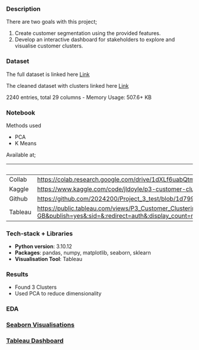 ### Description

There are two goals with this project;

1. Create customer segmentation using the provided features.
2. Develop an interactive dashboard for stakeholders to explore and visualise customer clusters.

### Dataset

The full dataset is linked here [Link](https://www.kaggle.com/datasets/rodsaldanha/arketing-campaign/data)

The cleaned dataset with clusters linked here [Link](https://github.com/2024200/P3_Customer_Clustering/blob/main/Datasets/Customer_segmentation_cleaned.csv)

2240 entries, total 29 columns - Memory Usage: 507.6+ KB

### Notebook

Methods used

- PCA
- K Means

Available at;

|  | Notebook |
| --- | --- |
| Collab | https://colab.research.google.com/drive/1dXLf6uabQtm_wddGR9DL5SLIp2VIP6AD?usp=sharing |
| Kaggle | https://www.kaggle.com/code/jldoyle/p3-customer-clustering |
| Github | https://github.com/2024200/Project_3_test/blob/1d799c4bf551a465d4c9935d019226bddd052d9c/Customer_Clustering_Model.ipynb |
| Tableau | https://public.tableau.com/views/P3_Customer_Clustering/SegmentCharacteristics?:language=en-GB&publish=yes&:sid=&:redirect=auth&:display_count=n&:origin=viz_share_link |

### Tech-stack + Libraries

- **Python version**: 3.10.12
- **Packages**: pandas, numpy, matplotlib, seaborn, sklearn
- **Visualisation Tool**: Tableau

### Results

- Found 3 Clusters
- Used PCA to reduce dimensionality

### EDA

### [Seaborn Visualisations](https://github.com/2024200/Project_3_test/tree/1d799c4bf551a465d4c9935d019226bddd052d9c/EDA)

### [Tableau Dashboard](https://public.tableau.com/views/P3_Customer_Clustering/SegmentCharacteristics?:language=en-GB&publish=yes&:sid=&:redirect=auth&:display_count=n&:origin=viz_share_link)
